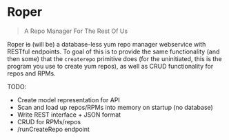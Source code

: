 # Roper
> A Repo Manager For The Rest Of Us

Roper ~~is~~ (will be) a database-less yum repo manager webservice with
RESTful endpoints.  To goal of this is to provide the same functionality
(and then some) that the `createrepo` primitive does (for the uninitiated,
this is the program you use to create yum repos), as well as CRUD functionality
for repos and RPMs.

TODO:
- Create model representation for API
- Scan and load up repos/RPMs into memory on startup (no database)
- Write REST interface + JSON format
- CRUD for RPMs/repos
- /runCreateRepo endpoint
